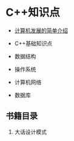 # C++知识点

+ [计算机发展的简单介绍](https://www.zhihu.com/question/27639400)

+ C++基础知识点
+ 数据结构
+ 操作系统
+ 计算机网络
+ 数据库

## 书籍目录
1. 大话设计模式



